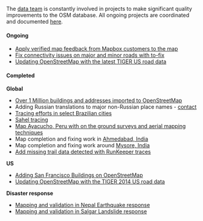 The [data team](http://wiki.openstreetmap.org/wiki/Mapbox#Mapbox_Data_Team) is constantly involved in projects to make significant quality improvements to the OSM database. All ongoing projects are coordinated and documented [here](https://github.com/mapbox/mapping/issues).

#### Ongoing
- [Apply verified map feedback from Mapbox customers to the map](https://www.mapbox.com/blog/streamlining-map-feedback/)
- [Fix connectivity issues on major and minor roads with to-fix](http://osmlab.github.io/to-fix/#/task/unconnected_major)
- [Updating OpenStreetMap with the latest TIGER US road data]()

#### Completed
**Global**
- [Over 1 Million buildings and addresses imported to OpenStreetMap](https://www.mapbox.com/blog/nyc-buildings-openstreetmap/)
- Adding Russian translations to major non-Russian place names - [contact](https://www.openstreetmap.org/user/andygol)
- [Tracing efforts in select Brazilian cities](https://www.mapbox.com/blog/osm-contributors-surge/)
- [Sahel tracing](https://www.mapbox.com/blog/tracing-openstreetmap-sahel/)
- [Map Ayacucho, Peru with on the ground surveys and aerial mapping techniques](http://tasks.openstreetmap.us/job/23)
- Map completion and fixing work in [Ahmedabad, India](http://www.openstreetmap.org/#map=12/23.0142/72.6062)
- Map completion and fixing work around [Mysore, India](http://www.openstreetmap.org/#map=13/12.3096/76.6613)
- [Add missing trail data detected with RunKeeper traces](https://www.mapbox.com/blog/updating-map-runkeeper/)

**US**
- [Adding San Francisco Buildings on OpenStreetMap](https://www.mapbox.com/blog/san-francisco-buildings/)
- [Updating OpenStreetMap with the TIGER 2014 US road data](https://github.com/mapbox/mapping/issues/100)

**Disaster response**
- [Mapping and validation in Nepal Earthquake response](http://wiki.openstreetmap.org/wiki/2015_Nepal_earthquake)
- [Mapping and validation in Salgar Landslide response](https://github.com/mapbox/mapping/issues/99)